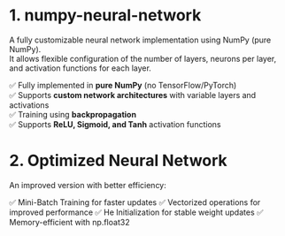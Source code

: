 # 1. numpy-neural-network

A fully customizable neural network implementation using NumPy (pure NumPy).  
It allows flexible configuration of the number of layers, neurons per layer, and activation functions for each layer.

✅ Fully implemented in **pure NumPy** (no TensorFlow/PyTorch)  
✅ Supports **custom network architectures** with variable layers and activations  
✅ Training using **backpropagation**  
✅ Supports **ReLU, Sigmoid, and Tanh** activation functions  



# 2. Optimized Neural Network

An improved version with better efficiency:

✅ Mini-Batch Training for faster updates
✅ Vectorized operations for improved performance
✅ He Initialization for stable weight updates
✅ Memory-efficient with np.float32